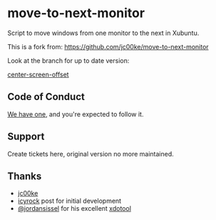 # move-to-next-monitor

Script to move windows from one monitor to the next in Xubuntu.

This is a fork from: https://github.com/jc00ke/move-to-next-monitor

Look at the branch for up to date version:

[center-screen-offset](https://github.com/Sylvain303/move-to-next-monitor/tree/center-screen-offset)


## Code of Conduct

[We have one](code_of_conduct.md), and you're expected to follow it.

## Support

Create tickets here, original version no more maintained.

## Thanks

* [jc00ke](https://github.com/jc00ke)
* [icyrock](http://icyrock.com/blog/2012/05/xubuntu-moving-windows-between-monitors/) post for initial development
* [@jordansissel](https://github.com/jordansissel) for his excellent [xdotool](https://github.com/jordansissel/xdotool)
